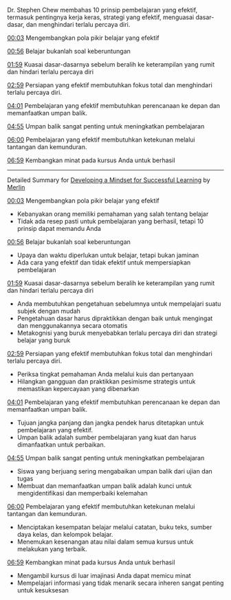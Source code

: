 Dr. Stephen Chew membahas 10 prinsip pembelajaran yang efektif, termasuk pentingnya kerja keras, strategi yang efektif, menguasai dasar-dasar, dan menghindari terlalu percaya diri.

[00:03](https://www.youtube.com/watch?v=htv6eap1-_M&t=3) Mengembangkan pola pikir belajar yang efektif

[00:56](https://www.youtube.com/watch?v=htv6eap1-_M&t=56) Belajar bukanlah soal keberuntungan

[01:59](https://www.youtube.com/watch?v=htv6eap1-_M&t=119) Kuasai dasar-dasarnya sebelum beralih ke keterampilan yang rumit dan hindari terlalu percaya diri

[02:59](https://www.youtube.com/watch?v=htv6eap1-_M&t=179) Persiapan yang efektif membutuhkan fokus total dan menghindari terlalu percaya diri.

[04:01](https://www.youtube.com/watch?v=htv6eap1-_M&t=241) Pembelajaran yang efektif membutuhkan perencanaan ke depan dan memanfaatkan umpan balik.

[04:55](https://www.youtube.com/watch?v=htv6eap1-_M&t=295) Umpan balik sangat penting untuk meningkatkan pembelajaran

[06:00](https://www.youtube.com/watch?v=htv6eap1-_M&t=360) Pembelajaran yang efektif membutuhkan ketekunan melalui tantangan dan kemunduran.

[06:59](https://www.youtube.com/watch?v=htv6eap1-_M&t=419) Kembangkan minat pada kursus Anda untuk berhasil

---------------------------------

Detailed Summary for [Developing a Mindset for Successful Learning](https://www.youtube.com/watch?v=htv6eap1-_M) by [Merlin](https://merlin.foyer.work/)

[00:03](https://www.youtube.com/watch?v=htv6eap1-_M&t=3) Mengembangkan pola pikir belajar yang efektif
- Kebanyakan orang memiliki pemahaman yang salah tentang belajar
- Tidak ada resep pasti untuk pembelajaran yang berhasil, tetapi 10 prinsip dapat memandu Anda

[00:56](https://www.youtube.com/watch?v=htv6eap1-_M&t=56) Belajar bukanlah soal keberuntungan
- Upaya dan waktu diperlukan untuk belajar, tetapi bukan jaminan
- Ada cara yang efektif dan tidak efektif untuk mempersiapkan pembelajaran

[01:59](https://www.youtube.com/watch?v=htv6eap1-_M&t=119) Kuasai dasar-dasarnya sebelum beralih ke keterampilan yang rumit dan hindari terlalu percaya diri
- Anda membutuhkan pengetahuan sebelumnya untuk mempelajari suatu subjek dengan mudah
- Pengetahuan dasar harus dipraktikkan dengan baik untuk mengingat dan menggunakannya secara otomatis
- Metakognisi yang buruk menyebabkan terlalu percaya diri dan strategi belajar yang buruk

[02:59](https://www.youtube.com/watch?v=htv6eap1-_M&t=179) Persiapan yang efektif membutuhkan fokus total dan menghindari terlalu percaya diri.
- Periksa tingkat pemahaman Anda melalui kuis dan pertanyaan
- Hilangkan gangguan dan praktikkan pesimisme strategis untuk memastikan kepercayaan yang dibenarkan

[04:01](https://www.youtube.com/watch?v=htv6eap1-_M&t=241) Pembelajaran yang efektif membutuhkan perencanaan ke depan dan memanfaatkan umpan balik.
- Tujuan jangka panjang dan jangka pendek harus ditetapkan untuk pembelajaran yang efektif.
- Umpan balik adalah sumber pembelajaran yang kuat dan harus dimanfaatkan untuk perbaikan.

[04:55](https://www.youtube.com/watch?v=htv6eap1-_M&t=295) Umpan balik sangat penting untuk meningkatkan pembelajaran
- Siswa yang berjuang sering mengabaikan umpan balik dari ujian dan tugas
- Membuat dan memanfaatkan umpan balik adalah kunci untuk mengidentifikasi dan memperbaiki kelemahan

[06:00](https://www.youtube.com/watch?v=htv6eap1-_M&t=360) Pembelajaran yang efektif membutuhkan ketekunan melalui tantangan dan kemunduran.
- Menciptakan kesempatan belajar melalui catatan, buku teks, sumber daya kelas, dan kelompok belajar.
- Menemukan kesenangan atau nilai dalam semua kursus untuk melakukan yang terbaik.

[06:59](https://www.youtube.com/watch?v=htv6eap1-_M&t=419) Kembangkan minat pada kursus Anda untuk berhasil
- Mengambil kursus di luar imajinasi Anda dapat memicu minat
- Mempelajari informasi yang tidak menarik secara inheren sangat penting untuk kesuksesan